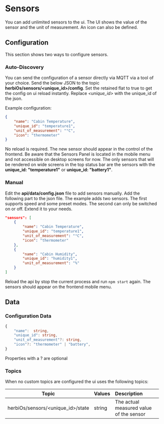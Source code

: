 # Sensors

You can add unlimited sensors to the ui. The UI shows the value of the sensor and the unit of measurement. An icon can also be defined.

## Configuration

This section shows two ways to configure sensors.

### Auto-Discovery

You can send the configuration of a sensor directly via MQTT via a tool of your choice. Send the below JSON to the topic **herbiOs/sensors/<unique_id>/config**. Set the retained flat to true to get the config on ui reload instantly. Replace _<unique_id>_ with the unique_id of the json.

Example configuration:

```json
{
    "name": "Cabin Temperature",
    "unique_id": "temperature1",
    "unit_of_measurement": "°C",
    "icon": "thermometer"
}
```

No reload is required. The new sensor should appear in the control of the frontend. Be aware that the Sensors Panel is located in the mobile menu and not accessible on desktop screens for now. The only sensors that will be rendered on wide screens in the top status bar are the sensors with the **unique_id: "temperature1"** or **unique_id: "battery1"**.

### Manual

Edit the **api/data/config.json** file to add sensors manually. Add the following part to the json file. The example adds two sensors. The first supports speed and some preset modes. The second can only be switched on or off. Extend it to your needs.

```json
"sensors": [
    {
        "name": "Cabin Temperature",
        "unique_id": "temperature1",
        "unit_of_measurement": "°C",
        "icon": "thermometer"
    },
    {
        "name": "Cabin Humidity",
        "unique_id": "humidity1",
        "unit_of_measurement": "%"
    }
]
```

Reload the api by stop the current process and run `npm start` again. The sensors should appear on the frontend mobile menu.

## Data

### Configuration Data

```Typescript
{
    "name":  string,
    "unique_id": string,
    "unit_of_measurement"?: string,
    "icon"?: "thermometer" | "battery",
}
```

Properties with a ? are optional

### Topics

When no custom topics are configured the ui uses the following topics:

| Topic   |      Values      |  Description |
|----------|:-------------|:------|
| herbiOs/sensors/<unique_id>/state |  string | The actual measured value of  the sensor |